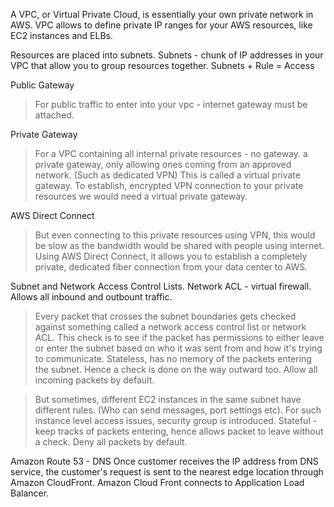 A VPC, or Virtual Private Cloud, is essentially your own private network in AWS.
VPC allows to define private IP ranges for your AWS resources, like EC2 instances and ELBs. 

Resources are placed into subnets.
Subnets - chunk of IP addresses in your VPC that allow you to group resources together.
Subnets + Rule = Access

Public Gateway
  > For public traffic to enter into your vpc - internet gateway must be attached.

Private Gateway
   > For a VPC containing all internal private resources - no gateway.
     a private gateway, only allowing ones coming from an approved network. (Such as dedicated VPN)
     This is called a virtual private gateway.
     To establish, encrypted VPN connection to your private resources we would need a virtual private gateway.

AWS Direct Connect
> But even connecting to this private resources using VPN, this would be slow as the bandwidth would be shared with people using internet. Using AWS Direct Connect, it allows you to establish a completely private, dedicated fiber connection from your data center to AWS.

Subnet and Network Access Control Lists.
Network ACL - virtual firewall. Allows all inbound and outbount traffic.
> Every packet that crosses the subnet boundaries gets checked against something called a network access control list or network ACL. This check is to see if the packet has permissions to either leave or enter the subnet based on who it was sent from and how it's trying to communicate.
> Stateless, has no memory of the packets entering the subnet. Hence a check is done on the way outward too.
> Allow all incoming packets by default.

> But sometimes, different EC2 instances in the same subnet have different rules. (Who can send messages, port settings etc).
For such instance level access issues, security group is introduced.
> Stateful - keep tracks of packets entering, hence allows packet to leave without a check.
> Deny all packets by default.


Amazon Route 53 - DNS
Once customer receives the IP address from DNS service, the customer's request is sent to the nearest edge location through Amazon CloudFront.
Amazon Cloud Front connects to Application Load Balancer.

